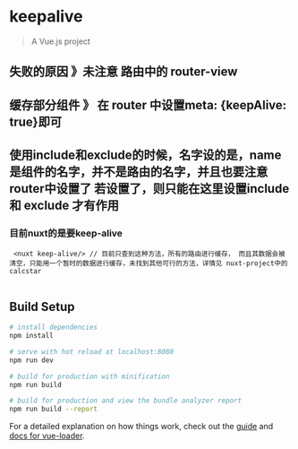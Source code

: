 # keepalive

> A Vue.js project
## 失败的原因 》未注意 路由中的 router-view
## 缓存部分组件 》 在 router 中设置meta: {keepAlive: true}即可
## 使用include和exclude的时候，名字设的是，name是组件的名字，并不是路由的名字，并且也要注意router中设置了<router-view /> 若设置了，则只能在这里设置include 和 exclude 才有作用

### 目前nuxt的是要keep-alive
```
 <nuxt keep-alive/> // 目前只查到这种方法，所有的路由进行缓存， 而且其数据会被清空，只能用一个暂时的数据进行缓存，未找到其他可行的方法，详情见 nuxt-project中的calcstar
 
```

## Build Setup

``` bash
# install dependencies
npm install

# serve with hot reload at localhost:8080
npm run dev

# build for production with minification
npm run build

# build for production and view the bundle analyzer report
npm run build --report
```

For a detailed explanation on how things work, check out the [guide](http://vuejs-templates.github.io/webpack/) and [docs for vue-loader](http://vuejs.github.io/vue-loader).
